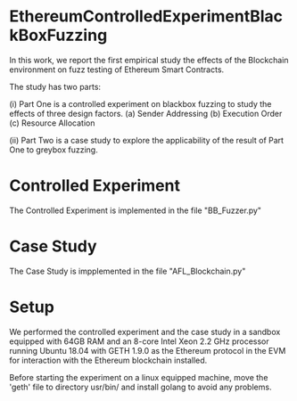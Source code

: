 # EthereumControlledExperimentBlackBoxFuzzing

In this work, we report the first empirical study the effects of the Blockchain environment on fuzz testing of Ethereum Smart Contracts.

The study has two parts:

(i) Part One is a controlled experiment on blackbox fuzzing to study the effects of three design factors. 
(a) Sender Addressing
(b) Execution Order
(c) Resource Allocation

(ii) Part Two is a case study to explore the applicability of the result of Part One to greybox fuzzing.

 
# Controlled Experiment
The Controlled Experiment is implemented in the file "BB_Fuzzer.py"
 
# Case Study
The Case Study is impplemented in the file "AFL_Blockchain.py"
 
 
# Setup

We performed the controlled experiment and the case study in a sandbox equipped with 64GB RAM and an 8-core Intel Xeon 2.2 GHz processor running Ubuntu 18.04 with GETH 1.9.0 as the Ethereum protocol in the EVM for interaction with the Ethereum blockchain installed.

Before starting the experiment on a linux equipped machine, move the 'geth' file to directory usr/bin/ and install golang to avoid any problems.
